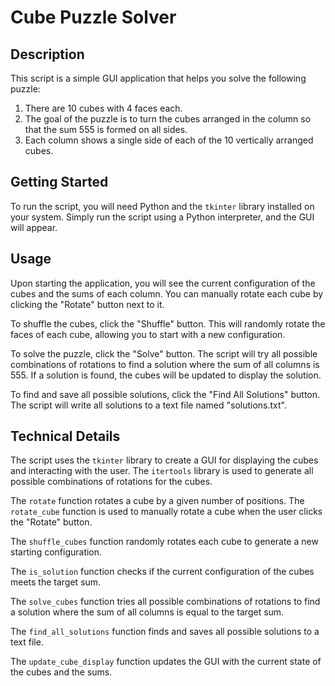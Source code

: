 Cube Puzzle Solver
==================

Description
-----------

This script is a simple GUI application that helps you solve the following puzzle:

1. There are 10 cubes with 4 faces each.
2. The goal of the puzzle is to turn the cubes arranged in the column so that the sum 555 is formed on all sides.
3. Each column shows a single side of each of the 10 vertically arranged cubes.

Getting Started
---------------

To run the script, you will need Python and the `tkinter` library installed on your system. Simply run the script using a Python interpreter, and the GUI will appear.

Usage
-----

Upon starting the application, you will see the current configuration of the cubes and the sums of each column. You can manually rotate each cube by clicking the "Rotate" button next to it.

To shuffle the cubes, click the "Shuffle" button. This will randomly rotate the faces of each cube, allowing you to start with a new configuration.

To solve the puzzle, click the "Solve" button. The script will try all possible combinations of rotations to find a solution where the sum of all columns is 555. If a solution is found, the cubes will be updated to display the solution.

To find and save all possible solutions, click the "Find All Solutions" button. The script will write all solutions to a text file named "solutions.txt".

Technical Details
-----------------

The script uses the `tkinter` library to create a GUI for displaying the cubes and interacting with the user. The `itertools` library is used to generate all possible combinations of rotations for the cubes.

The `rotate` function rotates a cube by a given number of positions. The `rotate_cube` function is used to manually rotate a cube when the user clicks the "Rotate" button.

The `shuffle_cubes` function randomly rotates each cube to generate a new starting configuration.

The `is_solution` function checks if the current configuration of the cubes meets the target sum.

The `solve_cubes` function tries all possible combinations of rotations to find a solution where the sum of all columns is equal to the target sum.

The `find_all_solutions` function finds and saves all possible solutions to a text file.

The `update_cube_display` function updates the GUI with the current state of the cubes and the sums.
